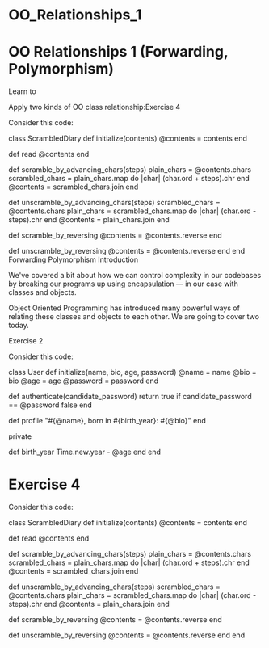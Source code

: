 # OO_Relationships_1
# OO Relationships 1 (Forwarding, Polymorphism)

Learn to

Apply two kinds of OO class relationship:Exercise 4

Consider this code:

class ScrambledDiary
  def initialize(contents)
    @contents = contents
  end

  def read
    @contents
  end

  def scramble_by_advancing_chars(steps)
    plain_chars = @contents.chars
    scrambled_chars = plain_chars.map do |char|
      (char.ord + steps).chr
    end
    @contents = scrambled_chars.join
  end

  def unscramble_by_advancing_chars(steps)
    scrambled_chars = @contents.chars
    plain_chars = scrambled_chars.map do |char|
      (char.ord - steps).chr
    end
    @contents = plain_chars.join
  end

  def scramble_by_reversing
    @contents = @contents.reverse
  end

  def unscramble_by_reversing
    @contents = @contents.reverse
  end
end
Forwarding
Polymorphism
Introduction

We've covered a bit about how we can control complexity in our codebases by breaking our programs up using encapsulation — in our case with classes and objects.

Object Oriented Programming has introduced many powerful ways of relating these classes and objects to each other. We are going to cover two today.

Exercise 2

Consider this code:

class User
  def initialize(name, bio, age, password)
    @name = name
    @bio = bio
    @age = age
    @password = password
  end

  def authenticate(candidate_password)
    return true if candidate_password == @password
    false
  end

  def profile
    "#{@name}, born in #{birth_year}: #{@bio}"
  end

  private

  def birth_year
    Time.new.year - @age
  end
end


# Exercise 4

Consider this code:

class ScrambledDiary
  def initialize(contents)
    @contents = contents
  end

  def read
    @contents
  end

  def scramble_by_advancing_chars(steps)
    plain_chars = @contents.chars
    scrambled_chars = plain_chars.map do |char|
      (char.ord + steps).chr
    end
    @contents = scrambled_chars.join
  end

  def unscramble_by_advancing_chars(steps)
    scrambled_chars = @contents.chars
    plain_chars = scrambled_chars.map do |char|
      (char.ord - steps).chr
    end
    @contents = plain_chars.join
  end

  def scramble_by_reversing
    @contents = @contents.reverse
  end

  def unscramble_by_reversing
    @contents = @contents.reverse
  end
end
